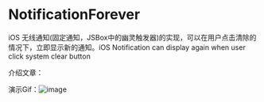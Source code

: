 # NotificationForever
iOS 无线通知(固定通知，JSBox中的幽灵触发器)的实现，可以在用户点击清除的情况下，立即显示新的通知。iOS Notification can display again when user click system clear button

介绍文章：

演示Gif：![image](https://github.com/577528249/NotificationForever/blob/master/%E6%BC%94%E7%A4%BA%E8%A7%86%E9%A2%91.gif)

